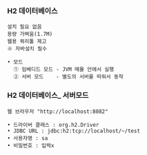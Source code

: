 ### H2 데이터베이스
    설치 필요 없음
    용량 가벼움(1.7M)
    웹용 쿼리툴 제고
    ※ 자바설치 필수
    
    • 모드
      ① 임베디드 모드 - JVM 메몰 안에서 실행 
      ② 서버 모드    - 별도의 서버를 띄워서 동작



### H2 데이터베이스_ 서버모드
    웹 브라우저 "http://localhost:8082"
    
    • 드라이버 클래스 : org.h2.Driver
    • JDBC URL : jdbc:h2:tcp://localhost/~/test
    • 사용자명 : sa
    • 비밀번호 : 입력x
